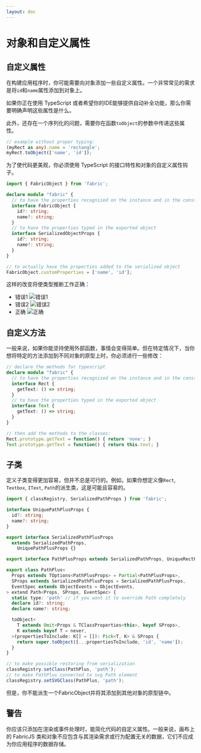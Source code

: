 ```yaml
---
layout: doc
---
```


# 对象和自定义属性

## 自定义属性

在构建应用程序时，你可能需要向对象添加一些自定义属性。一个非常常见的需求是将`id`和`name`属性添加到对象上。

如果你正在使用 TypeScript 或者希望你的IDE能够提供自动补全功能，那么你需要明确声明这些属性是什么。

此外，还存在一个序列化的问题，需要你在函数`toObject`的参数中传递这些属性。

```ts
// example without proper typing:
(myRect as any).name = 'rectangle';
myRect.toObject(['name', 'id']);
```

为了使代码更美观，你必须使用 TypeScript 的接口特性和对象的自定义属性钩子。

```ts
import { FabricObject } from 'fabric';

declare module "fabric" {
  // to have the properties recognized on the instance and in the constructor
  interface FabricObject {
    id?: string;
    name?: string;
  }
  // to have the properties typed in the exported object
  interface SerializedObjectProps {
    id?: string;
    name?: string;
  }
}

// to actually have the properties added to the serialized object
FabricObject.customProperties = ['name', 'id'];
```

这样的改变将使类型推断工作正确：

- 错误1
![错误1](https://fabricjs.com/article_assets/custom_props/constructor.png)
- 错误2
![错误2](https://fabricjs.com/article_assets/custom_props/property.png)
- 正确
![正确](https://fabricjs.com/article_assets/custom_props/export.png)

## 自定义方法

一般来说，如果你能坚持使用外部函数，事情会变得简单。但在特定情况下，当你想将特定的方法添加到不同对象的原型上时，你必须进行一些修改：

```ts
// declare the methods for typescript
declare module "fabric" {
  // to have the properties recognized on the instance and in the constructor
  interface Rect {
    getText: () => string;
  }
  // to have the properties typed in the exported object
  interface Text {
    getText: () => string;
  }
}

// then add the methods to the classes:
Rect.prototype.getText = function() { return 'none'; }
Text.prototype.getText = function() { return this.text; }
```

## 子类

定义子类变得更加容易，但并不总是可行的。例如，如果你想定义像`Rect`, `Textbox`, `IText`, `Path`的派生类，这是可能且容易的。

```ts
import { classRegistry, SerializedPathProps } from 'fabric';

interface UniquePathPlusProps {
  id?: string;
  name?: string;
}

export interface SerializedPathPlusProps
  extends SerializedPathProps,
    UniquePathPlusProps {}

export interface PathPlusProps extends SerializedPathProps, UniqueRectProps {}

export class PathPlus<
  Props extends TOptions<PathPlusProps> = Partial<PathPlusProps>,
  SProps extends SerializedPathPlusProps = SerializedPathPlusProps,
  EventSpec extends ObjectEvents = ObjectEvents,
> extend Path<Props, SProps, EventSpec> {
  static type: 'path' // if you want it to override Path completely
  declare id?: string;
  declare name?: string;

  toObject<
    T extends Omit<Props & TClassProperties<this>, keyof SProps>,
    K extends keyof T = never,
  >(propertiesToInclude: K[] = []): Pick<T, K> & SProps {
    return super.toObject([...propertiesToInclude, 'id', 'name']);
  }
}

// to make possible restoring from serialization
classRegistry.setClass(PathPlus, 'path');
// to make PathPlus connected to svg Path element
classRegistry.setSVGClass(PathPlus, 'path');
```

但是，你不能派生一个FabricObject并将其添加到其他对象的原型链中。

## 警告

你应该只添加在渲染或事件处理时，能简化代码的自定义属性。一般来说，画布上的 FabricJS 类和对象不应包含与其渲染需求或行为配置无关的数据，它们不应成为你应用程序的数据存储。
